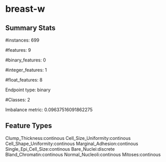 # breast-w

## Summary Stats

#instances: 699

#features: 9

  #binary_features: 0

  #integer_features: 1

  #float_features: 8

Endpoint type: binary

#Classes: 2

Imbalance metric: 0.09637516091862275

## Feature Types

 Clump_Thickness:continous
Cell_Size_Uniformity:continous
Cell_Shape_Uniformity:continous
Marginal_Adhesion:continous
Single_Epi_Cell_Size:continous
Bare_Nuclei:discrete
Bland_Chromatin:continous
Normal_Nucleoli:continous
Mitoses:continous

